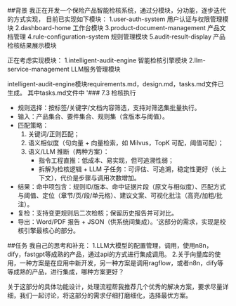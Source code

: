 ﻿##背景
我正在开发一个保险产品智能检核系统，通过分模块，分功能，逐步迭代的方式实现，
目前已实现如下模块：
1.user-auth-system 用户认证与权限管理模块
2.dashboard-home 工作台模块
3.product-document-management 产品文档管理
4.rule-configuration-system 规则管理模块
5.audit-result-display 产品检核结果展示模块

正在考虑实现模块：
1.intelligent-audit-engine 智能检核引擎模块
2.llm-service-management LLM服务管理模块

intelligent-audit-engine模块requirements.md，design.md，tasks.md文件已生成。
其中tasks.md文件中
'### 7.3 检核执行
- 规则选择：按标签/关键字/文档内容筛选，支持对筛选集批量执行。
- 输入：产品集合、要件集合、规则集（含版本与阈值）。
- 匹配策略：
  1) 关键词/正则匹配；
  2) 语义相似度（句向量 + 向量检索，如 Milvus，TopK 可配，阈值可配）；
  3) 语义/LLM 推断（两种方案）：
     - 指令工程直推：低成本、易实现，但可追溯性弱；
     - 拆解为检核逻辑 + LLM 子任务：可评估、可追溯，稳定性更好（长上下文），代价是步骤与调用次数增加。
- 结果：命中项包含：规则ID/版本、命中证据片段（原文与相似度）、匹配方式与阈值、定位（章节/页/段/单元格）、建议文案、可视化批注（高亮/加粗/批注）。
- 复检：支持变更规则后二次检核；保留历史报告并可对比。
- 导出：Word/PDF 报告 + JSON（供系统间集成）。'这部分的需求，实现是校核引擎最核心的部分。

##任务
我自己的思考和补充：
1.LLM大模型的配置管理，调用，使用n8n，dify，fastgpt等成熟的产品，通过api的方式进行集成调用。
2.关于向量库的使用，一种方案是在应用中新开发，另一种方案是调用ragflow，或者n8n，dify等等成熟的产品，进行集成，哪种方案更好？

关于这部分的具体功能设计，处理流程帮我推荐几个优秀的解决方案，要求尽量详细，我们一起讨论，将这部分的需求仔细打磨细化，选择最优方案。
